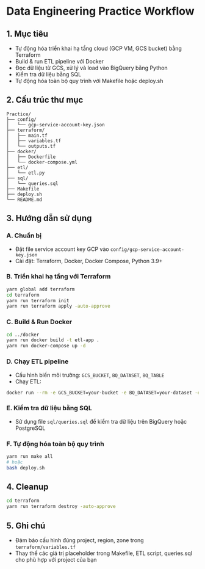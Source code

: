 # Data Engineering Practice Workflow

## 1. Mục tiêu
- Tự động hóa triển khai hạ tầng cloud (GCP VM, GCS bucket) bằng Terraform
- Build & run ETL pipeline với Docker
- Đọc dữ liệu từ GCS, xử lý và load vào BigQuery bằng Python
- Kiểm tra dữ liệu bằng SQL
- Tự động hóa toàn bộ quy trình với Makefile hoặc deploy.sh

## 2. Cấu trúc thư mục
```
Practice/
├── config/
│   └── gcp-service-account-key.json
├── terraform/
│   ├── main.tf
│   ├── variables.tf
│   └── outputs.tf
├── docker/
│   ├── Dockerfile
│   └── docker-compose.yml
├── etl/
│   └── etl.py
├── sql/
│   └── queries.sql
├── Makefile
├── deploy.sh
└── README.md
```

## 3. Hướng dẫn sử dụng

### A. Chuẩn bị
- Đặt file service account key GCP vào `config/gcp-service-account-key.json`
- Cài đặt: Terraform, Docker, Docker Compose, Python 3.9+

### B. Triển khai hạ tầng với Terraform
```sh
yarn global add terraform
cd terraform
yarn run terraform init
yarn run terraform apply -auto-approve
```

### C. Build & Run Docker
```sh
cd ../docker
yarn run docker build -t etl-app .
yarn run docker-compose up -d
```

### D. Chạy ETL pipeline
- Cấu hình biến môi trường: `GCS_BUCKET`, `BQ_DATASET`, `BQ_TABLE`
- Chạy ETL:
```sh
docker run --rm -e GCS_BUCKET=your-bucket -e BQ_DATASET=your-dataset -e BQ_TABLE=your-table etl-app
```

### E. Kiểm tra dữ liệu bằng SQL
- Sử dụng file `sql/queries.sql` để kiểm tra dữ liệu trên BigQuery hoặc PostgreSQL

### F. Tự động hóa toàn bộ quy trình
```sh
yarn run make all
# hoặc
bash deploy.sh
```

## 4. Cleanup
```sh
cd terraform
yarn run terraform destroy -auto-approve
```

## 5. Ghi chú
- Đảm bảo cấu hình đúng project, region, zone trong `terraform/variables.tf`
- Thay thế các giá trị placeholder trong Makefile, ETL script, queries.sql cho phù hợp với project của bạn 
